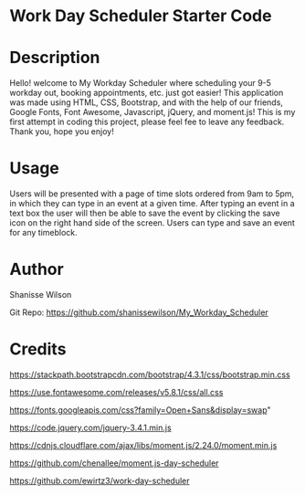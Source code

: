 # Work Day Scheduler Starter Code

# Description
Hello! welcome to My Workday Scheduler where scheduling your 9-5 workday out, booking appointments, etc. just got easier!
This application was made using HTML, CSS, Bootstrap, and with the help of our friends, Google Fonts, Font Awesome, Javascript, jQuery, and moment.js!
This is my first attempt in coding this project, please feel fee to leave any feedback. Thank you, hope you enjoy!

# Usage 
Users will be presented with a page of time slots ordered from 9am to 5pm, in which they can type in an event at a given time. After typing an event in a text box the user will then be able to save the event by clicking the save icon on the right hand side of the screen. Users can type and save an event for any timeblock.

# Author
Shanisse Wilson

Git Repo: https://github.com/shanissewilson/My_Workday_Scheduler


# Credits
https://stackpath.bootstrapcdn.com/bootstrap/4.3.1/css/bootstrap.min.css

https://use.fontawesome.com/releases/v5.8.1/css/all.css

https://fonts.googleapis.com/css?family=Open+Sans&display=swap"

https://code.jquery.com/jquery-3.4.1.min.js

https://cdnjs.cloudflare.com/ajax/libs/moment.js/2.24.0/moment.min.js

https://github.com/chenallee/moment.js-day-scheduler

https://github.com/ewirtz3/work-day-scheduler
